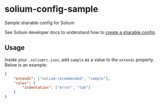 # solium-config-sample
Sample sharable config for Solium

See Solium developer docs to understand how to [create a sharable config](https://solium.readthedocs.io/en/latest/developer-guide.html#developing-a-sharable-config).

## Usage
Inside your `.soliumrc.json`, add `sample` as a value to the `extends` property. Below is an example:

```json
{
    "extends": ["solium:recommended", "sample"],
    "rules": {
        "indentation": ["error", "tab"]
    }
}
```
